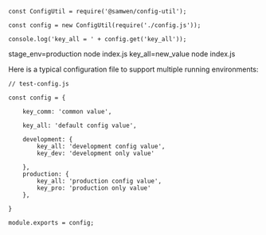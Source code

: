     const ConfigUtil = require('@samwen/config-util');
      
    const config = new ConfigUtil(require('./config.js'));

    console.log('key_all = ' + config.get('key_all'));

stage_env=production node index.js
key_all=new_value node index.js

Here is a typical configuration file to support multiple running environments:

    // test-config.js
    
    const config = {

        key_comm: 'common value',

        key_all: 'default config value',

        development: {
            key_all: 'development config value',
            key_dev: 'development only value'

        },
        production: {
            key_all: 'production config value',
            key_pro: 'production only value'
        },

    }
    
    module.exports = config;

